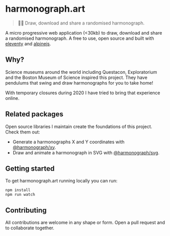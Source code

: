 # harmonograph.art

> 👩‍🎨 Draw, download and share a randomised harmonograph.

A micro progressive web application (<30kb) to draw, download and share a randomised harmonograph. A free to use, open source and built with [eleventy](https://github.com/11ty/eleventy) and [alpinejs](https://github.com/alpinejs/alpine).

## Why?

Science museums around the world including Questacon, Exploratorium and the Boston Museum of Science inspired this project. They have pendulums that swing and draw harmonographs for you to take home!

With temporary closures during 2020 I have tried to bring that experience online.

## Related packages

Open source libraries I maintain create the foundations of this project. Check them out:

- Generate a harmonographs X and Y coordinates with [@harmonograph/xy](https://www.npmjs.com/package/@harmonograph/xy).
- Draw and animate a harmonograph in SVG with [@harmonograph/svg](https://www.npmjs.com/package/@harmonograph/svg).

## Getting started

To get harmonograph.art running locally you can run:

```
npm install
npm run watch
```

## Contributing

All contributions are welcome in any shape or form. Open a pull request and to collaborate together.
